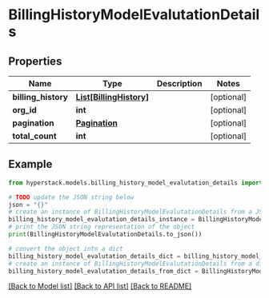 # BillingHistoryModelEvalutationDetails


## Properties

Name | Type | Description | Notes
------------ | ------------- | ------------- | -------------
**billing_history** | [**List[BillingHistory]**](BillingHistory.md) |  | [optional] 
**org_id** | **int** |  | [optional] 
**pagination** | [**Pagination**](Pagination.md) |  | [optional] 
**total_count** | **int** |  | [optional] 

## Example

```python
from hyperstack.models.billing_history_model_evalutation_details import BillingHistoryModelEvalutationDetails

# TODO update the JSON string below
json = "{}"
# create an instance of BillingHistoryModelEvalutationDetails from a JSON string
billing_history_model_evalutation_details_instance = BillingHistoryModelEvalutationDetails.from_json(json)
# print the JSON string representation of the object
print(BillingHistoryModelEvalutationDetails.to_json())

# convert the object into a dict
billing_history_model_evalutation_details_dict = billing_history_model_evalutation_details_instance.to_dict()
# create an instance of BillingHistoryModelEvalutationDetails from a dict
billing_history_model_evalutation_details_from_dict = BillingHistoryModelEvalutationDetails.from_dict(billing_history_model_evalutation_details_dict)
```
[[Back to Model list]](../README.md#documentation-for-models) [[Back to API list]](../README.md#documentation-for-api-endpoints) [[Back to README]](../README.md)


